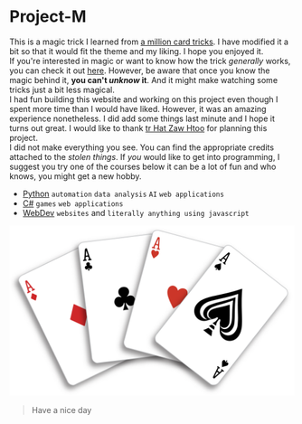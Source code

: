 # Project-M

This is a magic trick I learned from [a million card tricks](https://www.youtube.com/@AMillionCardTricks). I have modified it a bit so that it would fit the theme and my liking. I hope you enjoyed it.\
If you're interested in magic or want to know how the trick _generally_ works, you can check it out [here](https://www.youtube.com/watch?v=yvXVT-ygx5k). However, be aware that once you know the magic behind it, **you can't _unknow_ it**. And it might make watching some tricks just a bit less magical.\
I had fun building this website and working on this project even though I spent more time than I would have liked. However, it was an amazing experience nonetheless. I did add some things last minute and I hope it turns out great. I would like to thank [tr Hat Zaw Htoo](https://www.facebook.com/profile.php?id=100064739377176) for planning this project.\
I did not make everything you see. You can find the appropriate credits attached to the _stolen things_. If _you_ would like to get into programming, I suggest you try one of the courses below it can be a lot of fun and who knows, you might get a new hobby.

- [Python](https://www.youtube.com/watch?v=6VElWbND-zg&list=PLZPZq0r_RZOOkUQbat8LyQii36cJf2SWT) `automation` `data analysis` `AI` `web applications`
- [C#](https://www.youtube.com/watch?v=N775KsWQVkw&list=PLPV2KyIb3jR4CtEelGPsmPzlvP7ISPYzR) `games` `web applications`
- [WebDev](https://www.youtube.com/playlist?list=PLZPZq0r_RZOPP5Yjt6IqgytMRY5uLt4y3) `websites` and `literally anything using javascript`

![the back of some cards](./images/cards/dis/aces.png)
>Have a nice day
